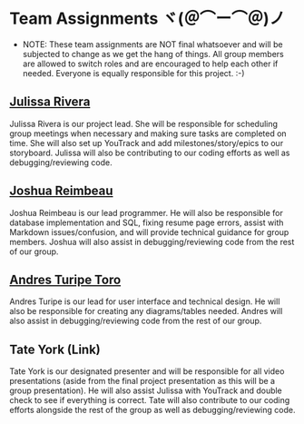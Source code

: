 # Team Assignments ヾ(＠⌒ー⌒＠)ノ

* NOTE: These team assignments are NOT final whatsoever and will be subjected to change as we get the hang of things. All group members are allowed to switch roles and are encouraged to help each other if needed. Everyone is equally responsible for this project. :-) 

## [Julissa Rivera](https://github.com/juulsmustdie/Julissa_Resume/blob/0aea58a4ee7dc7d8d417db212ed75225395744de/README.md)

Julissa Rivera is our project lead. She will be responsible for scheduling group meetings when necessary and making sure tasks are completed on time. She will also set up YouTrack and add milestones/story/epics to our storyboard. Julissa will also be contributing to our coding efforts as well as debugging/reviewing code.

## [Joshua Reimbeau](https://github.com/juulsmustdie/SWE3313_TEAM9/blob/6b3e6c86bf35a0877fe0d32c17e4c7f59f73c3d5/Resume-Joshua%20Reimbeau.md)

Joshua Reimbeau is our lead programmer. He will also be responsible for database implementation and SQL, fixing resume page errors, assist with Markdown issues/confusion, and will provide technical guidance for group members. Joshua will also assist in debugging/reviewing code from the rest of our group. 
  
## [Andres Turipe Toro](https://github.com/andresturipe/Resume/blob/main/README.md)

Andres Turipe is our lead for user interface and technical design. He will also be responsible for creating any diagrams/tables needed. Andres will also assist in debugging/reviewing code from the rest of our group.
  
## Tate York (Link)

Tate York is our designated presenter and will be responsible for all video presentations (aside from the final project presentation as this will be a group presentation). He will also assist Julissa with YouTrack and double check to see if everything is correct. Tate will also contribute to our coding efforts alongside the rest of the group as well as debugging/reviewing code.
